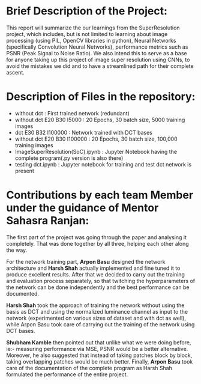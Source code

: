 # Brief Description of the Project:
This report will summarize the our learnings from the SuperResolution project, which includes, but is not limited to learning about image processing 
(using PIL, OpenCV libraries in python), Neural Networks (specifically Convolution Neural Networks), performance metrics such as PSNR (Peak Signal to Noise Ratio). We also intend this to serve as a base for anyone taking up this project of image super resolution using CNNs, to avoid the mistakes we did and to have a
streamlined path for their complete ascent.


# Description of Files in the repository:
- without dct : First trained network (redundant)
- without dct E20 B30 I5000 : 20 Epochs, 30 batch size, 5000 training images
- dct E30 B32 I100000 : Network trained with DCT bases
- without dct E20 B30 I100000 : 20 Epochs, 30 batch size, 100,000 training
images
- ImageSuperResolution(SoC).ipynb : Jupyter Notebook having the complete program(.py version is also there)
- testing dct.ipynb : Jupyter notebook for training and test dct network is
present


# Contributions by each team Member under the guidance of Mentor **Sahasra Ranjan**:
The first part of the project was going through the paper and analysing it completely. 
That was done together by all three, helping each other along the way.

For the network training part, **Arpon Basu** designed the network architecture and **Harsh Shah** actually implemented and fine tuned it to produce excellent results. 
After that we decided to carry out the training and evaluation process separately, so that twitching the hyperparameters of the network can be done independently and the best performance can be documented. 

**Harsh Shah** took the approach of training the network without using the basis as DCT and using the normalized luminance channel as input to the network (experimented on various sizes of dataset and with dct as well), while Arpon Basu took care of carrying out the training of the network using DCT bases. 

**Shubham Kamble** then pointed out that unlike what we were doing before, ie:- measuring performance via MSE, PSNR would be a better alternative. Moreover, he also suggested that instead of taking patches block by block, taking overlapping patches would be much better.
Finally, **Arpon Basu** took care of the documentation of the complete program as Harsh Shah formulated the performance of the entire project.

